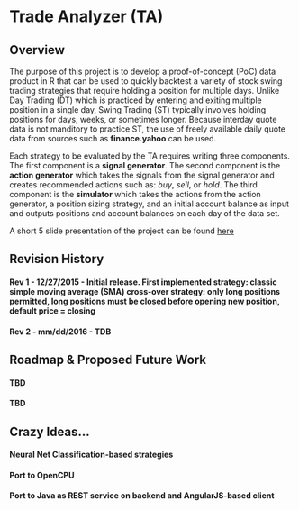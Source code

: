 # Trade Analyzer (TA)

## Overview
The purpose of this project is to develop a proof-of-concept (PoC) data product in R that can be used to quickly backtest a variety of stock swing trading strategies that require holding a position for multiple days.  Unlike Day Trading (DT) which is practiced by entering and exiting multiple position in a single day, Swing Trading (ST) typically involves holding positions for days, weeks, or sometimes longer.  Because interday quote data is not manditory to practice ST, the use of freely available daily quote data from sources such as **finance.yahoo** can be used.

Each strategy to be evaluated by the TA requires writing three components.  The first component is a **signal generator**.  The second component is the **action generator** which takes the signals from the signal generator and creates recommended actions such as: *buy*, *sell*, or *hold*.  The third component is the **simulator** which takes the actions from the action generator, a position sizing strategy, and an initial account balance as input and outputs positions and account balances on each day of the data set.

A short 5 slide presentation of the project can be found [here](http://example.com)

## Revision History
#### Rev 1 - 12/27/2015 - Initial release. First implemented strategy: classic **simple moving average** (SMA) cross-over strategy: only long positions permitted, long positions must be closed before opening new position, default price = closing
#### Rev 2 - mm/dd/2016 - TDB

## Roadmap & Proposed Future Work
#### TBD  
#### TBD

## Crazy Ideas...
#### Neural Net Classification-based strategies
#### Port to OpenCPU
#### Port to Java as REST service on backend and AngularJS-based client
